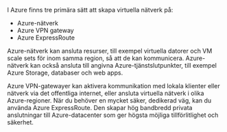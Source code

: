 I Azure finns tre primära sätt att skapa virtuella nätverk på:

- Azure-nätverk
- Azure VPN gateway
- Azure ExpressRoute

Azure-nätverk kan ansluta resurser, till exempel virtuella datorer och VM scale sets för inom samma region, så att de kan kommunicera. Azure-nätverk kan också ansluta till angivna Azure-tjänstslutpunkter, till exempel Azure Storage, databaser och web apps.

Azure VPN-gatewayer kan aktivera kommunikation med lokala klienter eller nätverk via det offentliga internet, eller ansluta virtuella nätverk i olika Azure-regioner. När du behöver en mycket säker, dedikerad väg, kan du använda Azure ExpressRoute. Den skapar hög bandbredd privata anslutningar till Azure-datacenter som ger högsta möjliga tillförlitlighet och säkerhet.
